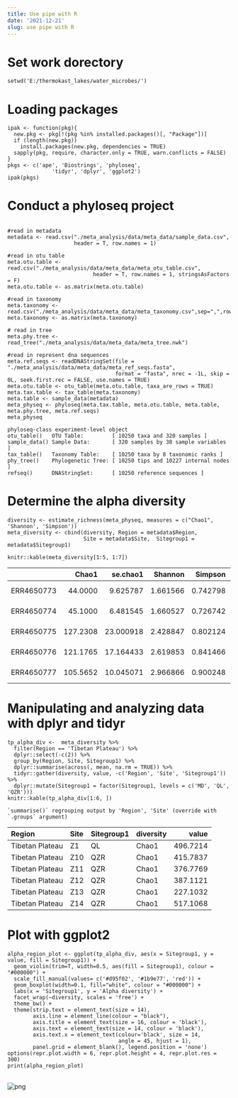 ```yaml
---
title: Use pipe with R
date: '2021-12-21'
slug: use pipe with R
---
```


# Set work dorectory


```{r}
setwd('E:/thermokast_lakes/water_microbes/')
```

# Loading packages


```{r}
ipak <- function(pkg){
  new.pkg <- pkg[!(pkg %in% installed.packages()[, "Package"])]
  if (length(new.pkg)) 
    install.packages(new.pkg, dependencies = TRUE)
  sapply(pkg, require, character.only = TRUE, warn.conflicts = FALSE)
}
pkgs <- c('ape', 'Biostrings', 'phyloseq',               
              'tidyr', 'dplyr', 'ggplot2')
ipak(pkgs)
```


# Conduct a phyloseq project


```{r}

#read in metadata
metadata <- read.csv("./meta_analysis/data/meta_data/sample_data.csv",
                     header = T, row.names = 1)

#read in otu table
meta.otu.table <- read.csv("./meta_analysis/data/meta_data/meta_otu_table.csv",
                           header = T, row.names = 1, stringsAsFactors = F)
meta.otu.table <- as.matrix(meta.otu.table)

#read in taxonomy
meta.taxonomy <- read.csv("./meta_analysis/data/meta_data/meta_taxonomy.csv",sep=",",row.names=1)
meta.taxonomy <- as.matrix(meta.taxonomy)

# read in tree
meta.phy.tree <- read_tree("./meta_analysis/data/meta_data/meta_tree.nwk")

#read in represent dna sequences
meta.ref.seqs <- readDNAStringSet(file = "./meta_analysis/data/meta_data/meta_ref_seqs.fasta",
                                  format = "fasta", nrec = -1L, skip = 0L, seek.first.rec = FALSE, use.names = TRUE)
meta.otu.table <- otu_table(meta.otu.table, taxa_are_rows = TRUE)
meta.tax.table <- tax_table(meta.taxonomy)
meta.table <- sample_data(metadata)
meta_physeq <- phyloseq(meta.tax.table, meta.otu.table, meta.table, meta.phy.tree, meta.ref.seqs)
meta_physeq
```


    phyloseq-class experiment-level object
    otu_table()   OTU Table:         [ 10250 taxa and 320 samples ]
    sample_data() Sample Data:       [ 320 samples by 38 sample variables ]
    tax_table()   Taxonomy Table:    [ 10250 taxa by 8 taxonomic ranks ]
    phy_tree()    Phylogenetic Tree: [ 10250 tips and 10227 internal nodes ]
    refseq()      DNAStringSet:      [ 10250 reference sequences ]


# Determine the alpha diversity


```{r}
diversity <- estimate_richness(meta_physeq, measures = c("Chao1", 'Shannon', 'Simpson'))
meta_diversity <- cbind(diversity, Region = metadata$Region,
                        Site = metadata$Site,  Sitegroup1 = metadata$Sitegroup1)
```


```{r}
knitr::kable(meta_diversity[1:5, 1:7])
```


<table>
 <thead>
  <tr>
   <th style="text-align:left;">   </th>
   <th style="text-align:right;"> Chao1 </th>
   <th style="text-align:right;"> se.chao1 </th>
   <th style="text-align:right;"> Shannon </th>
   <th style="text-align:right;"> Simpson </th>
   <th style="text-align:left;"> Region </th>
   <th style="text-align:left;"> Site </th>
   <th style="text-align:left;"> Sitegroup1 </th>
  </tr>
 </thead>
<tbody>
  <tr>
   <td style="text-align:left;"> ERR4650773 </td>
   <td style="text-align:right;"> 44.0000 </td>
   <td style="text-align:right;"> 9.625787 </td>
   <td style="text-align:right;"> 1.661566 </td>
   <td style="text-align:right;"> 0.742798 </td>
   <td style="text-align:left;"> Pan-Arctic </td>
   <td style="text-align:left;"> A </td>
   <td style="text-align:left;"> North_East Siberia </td>
  </tr>
  <tr>
   <td style="text-align:left;"> ERR4650774 </td>
   <td style="text-align:right;"> 45.1000 </td>
   <td style="text-align:right;"> 6.481545 </td>
   <td style="text-align:right;"> 1.660527 </td>
   <td style="text-align:right;"> 0.726742 </td>
   <td style="text-align:left;"> Pan-Arctic </td>
   <td style="text-align:left;"> A </td>
   <td style="text-align:left;"> North_East Siberia </td>
  </tr>
  <tr>
   <td style="text-align:left;"> ERR4650775 </td>
   <td style="text-align:right;"> 127.2308 </td>
   <td style="text-align:right;"> 23.000918 </td>
   <td style="text-align:right;"> 2.428847 </td>
   <td style="text-align:right;"> 0.802124 </td>
   <td style="text-align:left;"> Pan-Arctic </td>
   <td style="text-align:left;"> A </td>
   <td style="text-align:left;"> North_East Siberia </td>
  </tr>
  <tr>
   <td style="text-align:left;"> ERR4650776 </td>
   <td style="text-align:right;"> 121.1765 </td>
   <td style="text-align:right;"> 17.164433 </td>
   <td style="text-align:right;"> 2.619853 </td>
   <td style="text-align:right;"> 0.841466 </td>
   <td style="text-align:left;"> Pan-Arctic </td>
   <td style="text-align:left;"> A </td>
   <td style="text-align:left;"> North_East Siberia </td>
  </tr>
  <tr>
   <td style="text-align:left;"> ERR4650777 </td>
   <td style="text-align:right;"> 105.5652 </td>
   <td style="text-align:right;"> 10.045071 </td>
   <td style="text-align:right;"> 2.966866 </td>
   <td style="text-align:right;"> 0.900248 </td>
   <td style="text-align:left;"> Pan-Arctic </td>
   <td style="text-align:left;"> A </td>
   <td style="text-align:left;"> North_East Siberia </td>
  </tr>
</tbody>
</table>

# Manipulating and analyzing data with dplyr and tidyr


```
tp_alpha_div <-  meta_diversity %>% 
  filter(Region == 'Tibetan Plateau') %>%
  dplyr::select(-c(2)) %>%
  group_by(Region, Site, Sitegroup1) %>%
  dplyr::summarise(across(, mean, na.rm = TRUE)) %>%
  tidyr::gather(diversity, value, -c('Region', 'Site', 'Sitegroup1')) %>%
  dplyr::mutate(Sitegroup1 = factor(Sitegroup1, levels = c('MD', 'QL', 'QZR')))
knitr::kable(tp_alpha_div[1:6, ])
```

    `summarise()` regrouping output by 'Region', 'Site' (override with `.groups` argument)


<table>
 <thead>
  <tr>
   <th style="text-align:left;"> Region </th>
   <th style="text-align:left;"> Site </th>
   <th style="text-align:left;"> Sitegroup1 </th>
   <th style="text-align:left;"> diversity </th>
   <th style="text-align:right;"> value </th>
  </tr>
 </thead>
<tbody>
  <tr>
   <td style="text-align:left;"> Tibetan Plateau </td>
   <td style="text-align:left;"> Z1 </td>
   <td style="text-align:left;"> QL </td>
   <td style="text-align:left;"> Chao1 </td>
   <td style="text-align:right;"> 496.7214 </td>
  </tr>
  <tr>
   <td style="text-align:left;"> Tibetan Plateau </td>
   <td style="text-align:left;"> Z10 </td>
   <td style="text-align:left;"> QZR </td>
   <td style="text-align:left;"> Chao1 </td>
   <td style="text-align:right;"> 415.7837 </td>
  </tr>
  <tr>
   <td style="text-align:left;"> Tibetan Plateau </td>
   <td style="text-align:left;"> Z11 </td>
   <td style="text-align:left;"> QZR </td>
   <td style="text-align:left;"> Chao1 </td>
   <td style="text-align:right;"> 376.7769 </td>
  </tr>
  <tr>
   <td style="text-align:left;"> Tibetan Plateau </td>
   <td style="text-align:left;"> Z12 </td>
   <td style="text-align:left;"> QZR </td>
   <td style="text-align:left;"> Chao1 </td>
   <td style="text-align:right;"> 387.1121 </td>
  </tr>
  <tr>
   <td style="text-align:left;"> Tibetan Plateau </td>
   <td style="text-align:left;"> Z13 </td>
   <td style="text-align:left;"> QZR </td>
   <td style="text-align:left;"> Chao1 </td>
   <td style="text-align:right;"> 227.1032 </td>
  </tr>
  <tr>
   <td style="text-align:left;"> Tibetan Plateau </td>
   <td style="text-align:left;"> Z14 </td>
   <td style="text-align:left;"> QZR </td>
   <td style="text-align:left;"> Chao1 </td>
   <td style="text-align:right;"> 517.1068 </td>
  </tr>
</tbody>
</table>


# Plot with ggplot2


```
alpha_region_plot <- ggplot(tp_alpha_div, aes(x = Sitegroup1, y = value, fill = Sitegroup1)) +
  geom_violin(trim=T, width=0.5, aes(fill = Sitegroup1), colour = "#000000") +
  scale_fill_manual(values= c('#d95f02', '#1b9e77', 'red')) +
  geom_boxplot(width=0.1, fill="white", colour = "#000000") +
  labs(x = 'Sitegroup1', y = 'Alpha diversity') +
  facet_wrap(~diversity, scales = 'free') +
  theme_bw() +
  theme(strip.text = element_text(size = 14),
        axis.line = element_line(colour = "black"),
        axis.title = element_text(size = 16, colour = 'black'),
        axis.text = element_text(size = 14, colour = 'black'),
        axis.text.x = element_text(colour='black', size = 14, 
                                   angle = 45, hjust = 1),
        panel.grid = element_blank(), legend.position = 'none')
options(repr.plot.width = 6, repr.plot.height = 4, repr.plot.res = 300)
print(alpha_region_plot)
```


​    
![png](output_12_0.png)
​    

